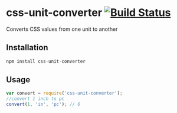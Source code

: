 # css-unit-converter [![Build Status][ci-img]][ci]

Converts CSS values from one unit to another

[PostCSS]: https://github.com/postcss/css-unit-converter
[ci-img]:  https://travis-ci.org/andyjansson/css-unit-converter.svg
[ci]:      https://travis-ci.org/andyjansson/css-unit-converter


## Installation

```js
npm install css-unit-converter
```

## Usage


```js
var convert = require('css-unit-converter');
//convert 1 inch to pc
convert(1, 'in', 'pc'); // 6
```